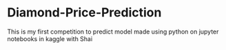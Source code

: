 # Diamond-Price-Prediction
This is my first competition to predict model made using python on jupyter notebooks in kaggle with Shai 
